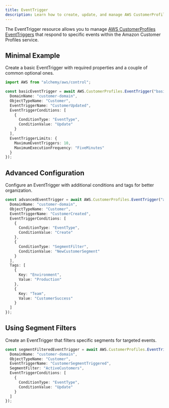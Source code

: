 ```yaml
---
title: EventTrigger
description: Learn how to create, update, and manage AWS CustomerProfiles EventTriggers using Alchemy Cloud Control.
---
```


The EventTrigger resource allows you to manage [AWS CustomerProfiles EventTriggers](https://docs.aws.amazon.com/customerprofiles/latest/userguide/) that respond to specific events within the Amazon Customer Profiles service.

## Minimal Example

Create a basic EventTrigger with required properties and a couple of common optional ones.

```ts
import AWS from "alchemy/aws/control";

const basicEventTrigger = await AWS.CustomerProfiles.EventTrigger("basicEventTrigger", {
  DomainName: "customer-domain",
  ObjectTypeName: "Customer",
  EventTriggerName: "CustomerUpdated",
  EventTriggerConditions: [
    {
      ConditionType: "EventType",
      ConditionValue: "Update"
    }
  ],
  EventTriggerLimits: {
    MaximumEventTriggers: 10,
    MaximumExecutionFrequency: "FiveMinutes"
  }
});
```

## Advanced Configuration

Configure an EventTrigger with additional conditions and tags for better organization.

```ts
const advancedEventTrigger = await AWS.CustomerProfiles.EventTrigger("advancedEventTrigger", {
  DomainName: "customer-domain",
  ObjectTypeName: "Customer",
  EventTriggerName: "CustomerCreated",
  EventTriggerConditions: [
    {
      ConditionType: "EventType",
      ConditionValue: "Create"
    },
    {
      ConditionType: "SegmentFilter",
      ConditionValue: "NewCustomerSegment"
    }
  ],
  Tags: [
    {
      Key: "Environment",
      Value: "Production"
    },
    {
      Key: "Team",
      Value: "CustomerSuccess"
    }
  ]
});
```

## Using Segment Filters

Create an EventTrigger that filters specific segments for targeted events.

```ts
const segmentFilteredEventTrigger = await AWS.CustomerProfiles.EventTrigger("segmentFilteredEventTrigger", {
  DomainName: "customer-domain",
  ObjectTypeName: "Customer",
  EventTriggerName: "CustomerSegmentTriggered",
  SegmentFilter: "ActiveCustomers",
  EventTriggerConditions: [
    {
      ConditionType: "EventType",
      ConditionValue: "Update"
    }
  ]
});
```